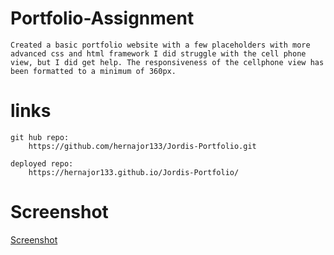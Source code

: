 # Portfolio-Assignment
    Created a basic portfolio website with a few placeholders with more advanced css and html framework I did struggle with the cell phone view, but I did get help. The responsiveness of the cellphone view has been formatted to a minimum of 360px.



# links
    git hub repo:
        https://github.com/hernajor133/Jordis-Portfolio.git
    
    deployed repo:
        https://hernajor133.github.io/Jordis-Portfolio/

# Screenshot
[Screenshot](./img\Jordis-Portfolio.png)
